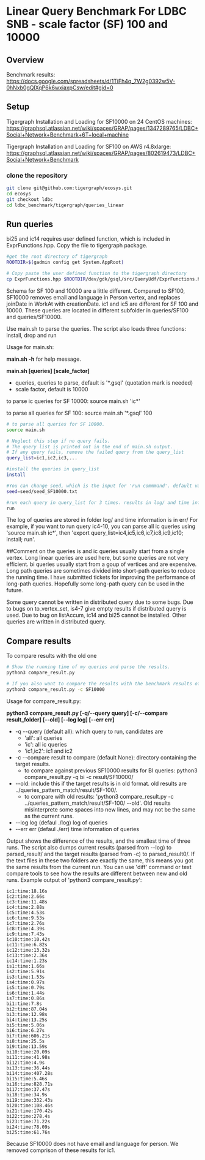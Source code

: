 # Linear Query Benchmark For LDBC SNB - scale factor (SF) 100 and 10000
## Overview
Benchmark results: 
https://docs.google.com/spreadsheets/d/1TiFh4q_7W2g0392w5V-0hNxb0gQlXqP6k6wxiaxpCsw/edit#gid=0 

## Setup
Tigergraph Installation and Loading for SF10000 on 24 CentOS machines: 
https://graphsql.atlassian.net/wiki/spaces/GRAP/pages/1347289765/LDBC+Social+Network+Benchmark+6T+local+machine

Tigergraph Installation and Loading for SF100 on AWS r4.8xlarge: 
https://graphsql.atlassian.net/wiki/spaces/GRAP/pages/802619473/LDBC+Social+Network+Benchmark

### clone the repository 
```bash
git clone git@github.com:tigergraph/ecosys.git
cd ecosys
git checkout ldbc
cd ldbc_benchmark/tigergraph/queries_linear
```

## Run queries
bi25 and ic14 requires user defined function, which is included in ExprFunctions.hpp. Copy the file to tigergraph package.
```bash
#get the root directory of tigergraph
ROOTDIR=$(gadmin config get System.AppRoot)

# Copy paste the user defined function to the tigergraph directory
cp ExprFunctions.hpp $ROOTDIR/dev/gdk/gsql/src/QueryUdf/ExprFunctions.hpp
```

Schema for SF 100 and 10000 are a little different. Compared to SF100, SF10000 removes email and language in Person vertex, and replaces joinDate in WorkAt with creationDate. ic1 and ic5 are different for SF 100 and 10000. These queries are located in different subfolder in queries/SF100 and queries/SF10000. 

Use main.sh to parse the queries. The script also loads three functions: install, drop and run 

Usage for main.sh: 

**main.sh -h** for help message. 

**main.sh [queries] [scale_factor]**
* queries, queries to parse, default is '*.gsql' (quotation mark is needed)
* scale factor, default is 10000

to parse ic queries for SF 10000: source main.sh 'ic*'

to parse all queries for SF 100: source main.sh '*.gsql' 100

```bash
# to parse all queries for SF 10000. 
source main.sh

# Neglect this step if no query fails.
# The query list is printed out in the end of main.sh output. 
# If any query fails, remove the failed query from the query_list 
query_list=ic1,ic2,ic3,...

#install the queries in query_list
install

#You can change seed, which is the input for 'run commmand'. default value set by main.sh is seed/seed_SF10000.txt
seed=seed/seed_SF10000.txt

#run each query in query_list for 3 times. results in log/ and time info is in err/
run
```
The log of queries are stored in folder log/ and time information is in err/ 
For example, if you want to run query ic4-10, you can parse all ic queries using 'source main.sh ic*', then 'export query_list=ic4,ic5,ic6,ic7,ic8,ic9,ic10; install; run'. 

##Comment on the queries
is and ic queries usually start from a single vertex. Long linear queries are used here, but some queries are not very efficient. 
bi queries usually start from a goup of vertices and are expensive. Long path queries are sometimes divided into short-path queries to reduce the running time. I have submitted tickets for improving the performance of long-path queries. Hopefully some long-path query can be used in the future. 

Some query cannot be written in distributed query due to some bugs. Due to bugs on to_vertex_set, is4-7 give empty results if distributed query is used. Due to bug on listAccum<VERTEX>, ic14 and bi25 cannot be installed. Other queries are written in distributed query. 


## Compare results
To compare results with the old one
```bash
# Show the running time of my queries and parse the results.
python3 compare_result.py 

# If you also want to compare the results with the benchmark results of SF10000
python3 compare_result.py -c SF10000
```
Usage for compare_result.py:

**python3 compare_result.py [-q/--query query] [-c/--compare result_folder] [--old] [--log log] [--err err]**
* -q --query (default all): which query to run, candidates are
  * 'all': all queries
  * 'ic': all ic queries
  * 'ic1,ic2': ic1 and ic2
* -c --compare result to compare (default None): directory containing the target results.
  * to compare against previous SF10000 results for BI queries: python3 compare_result.py -q bi -c result/SF10000/  
* --old: include this if the target results is in old format. old  results are ../queries_pattern_match/result/SF-100/. 
  * to compare with old results: 'python3 compare_result.py -c ../queries_pattern_match/result/SF-100/ --old'. Old results misinterprete some spaces into new lines, and may not be the same as the current runs. 
* --log log (defaul ./log) log of queries
* --err err (defaul ./err) time information of queries

Output shows the difference of the results, and the smallest time of three runs. The script also dumps current results (parsed from --log) to parsed_result/ and the target results (parsed from -c) to parsed_result0/. If the text files in these two folders are exactly the same, this means you got the same results from the current run. You can use 'diff' command or text compare tools to see how the results are different between new and old runs. Example output of 'python3 compare_result.py':
```
ic1:time:18.16s
ic2:time:2.66s
ic3:time:11.48s
ic4:time:2.88s
ic5:time:4.53s
ic6:time:9.53s
ic7:time:2.76s
ic8:time:4.39s
ic9:time:7.43s
ic10:time:10.42s
ic11:time:6.82s
ic12:time:13.32s
ic13:time:2.36s
ic14:time:1.23s
is1:time:1.66s
is2:time:5.91s
is3:time:1.53s
is4:time:0.97s
is5:time:0.79s
is6:time:1.44s
is7:time:0.86s
bi1:time:7.8s
bi2:time:87.04s
bi3:time:12.98s
bi4:time:13.25s
bi5:time:5.06s
bi6:time:6.27s
bi7:time:606.21s
bi8:time:25.5s
bi9:time:13.59s
bi10:time:20.09s
bi11:time:41.98s
bi12:time:4.9s
bi13:time:36.44s
bi14:time:407.28s
bi15:time:5.46s
bi16:time:828.71s
bi17:time:37.47s
bi18:time:34.9s
bi19:time:332.43s
bi20:time:108.46s
bi21:time:170.42s
bi22:time:278.4s
bi23:time:71.22s
bi24:time:78.09s
bi25:time:61.76s
```
Because SF10000 does not have email and language for person. We removed comprison of these results for ic1.